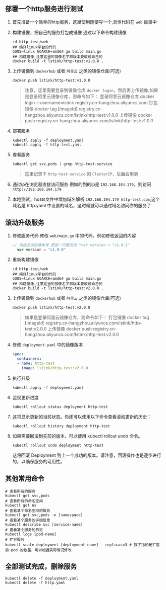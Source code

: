 ## 部署一个http服务进行测试

1. 首先准备一个简单的http服务，这里使用随便写一个,具体代码在 `web` 目录中
2. 构建镜像，把自己的服务打包成镜像
    通过以下命令构建镜像
    ```shell
    cd http-test/web
    ## 编译linux平台的代码
    GOOS=linux GOARCH=amd64 go build main.go
    ## 构建镜像,注意这里的镜像名字和版本要改成自己的
    docker build -t lstink/http-test:v1.0.0 .
    ```
3. 上传镜像到 `dockerhub` 或者 `阿里云` 之类的镜像仓库(可选)
    
    ```shell
    docker push lstink/http-test:v1.0.0
    ```
   > 注意，这里需要登录到镜像仓库 `docker login`，然后再上传镜像,如果是登录阿里云镜像仓库，则命令如下：
   登录阿里云镜像仓库
   docker login --username=lstink registry.cn-hangzhou.aliyuncs.com
   打包镜像
   docker tag [ImageId] registry.cn-hangzhou.aliyuncs.com/lstink/http-test:v1.0.0
   上传镜像
   docker push registry.cn-hangzhou.aliyuncs.com/lstink/http-test:v1.0.0
4. 部署服务
    ```shell
    kubectl apply -f deployment.yaml
    kubectl apply -f http-test.yaml
    ```
5. 查看服务
    ```shell
   kubectl get svc,pods | grep http-test-service
    ```
    > 这里记录下 `http-test-service` 的 `ClusterIP`，后面会用到
6. 通过ip在浏览器直接访问服务
   例如的到的ip是 `192.168.194.179`，则访问 `http://192.168.194.179`
7. 本地测试，hosts文件中增加域名解析
   `192.168.194.179 http-test.com`,这个域名是 http.yaml 中设置的域名，这时候就可以通过域名访问你的服务了

## 滚动升级服务

1. 修改服务代码
    修改 `web/main.go` 中的代码，例如修改返回的内容
    ```go
    // 响应显示的版本号 把这一行更改为 "var version = "v1.0.1"
	  var version = "v1.0.0" 
    ```
2. 重新构建镜像
    ```shell
    cd http-test/web
    ## 编译linux平台的代码
    GOOS=linux GOARCH=amd64 go build main.go
    ## 构建镜像,注意这里的镜像名字和版本要改成自己的
    docker build -t lstink/http-test:v2.0.0 .
    ```
3. 上传镜像到 `dockerhub` 或者 `阿里云` 之类的镜像仓库(可选)
    
    ```shell
    docker push lstink/http-test:v2.0.0
    ```
   > 如果是登录阿里云镜像仓库，则命令如下：
   打包镜像
   docker tag [ImageId] registry.cn-hangzhou.aliyuncs.com/lstink/http-test:v2.0.0
   上传镜像
   docker push registry.cn-hangzhou.aliyuncs.com/lstink/http-test:v2.0.0
4. 修改 `deployment.yaml` 中的镜像版本
    ```yaml
    spec:
      containers:
      - name: http-test
        image: lstink/http-test:v2.0.0
    ```
5. 执行升级
    ```shell
    kubectl apply -f deployment.yaml
    ```

6. 监视更新进度
   ```shell
   kubectl rollout status deployment http-test
   ```
7. 这将显示更新的当前状态。你还可以使用以下命令查看滚动更新的历史：

   ```shell
   kubectl rollout history deployment http-test
   ```
8. 如果需要回滚到先前的版本，可以使用 kubectl rollout undo 命令。

   ```shell
   kubectl rollout undo deployment http-test
   ```
   这将回滚 Deployment 到上一个成功的版本。请注意，回滚操作也是逐步进行的，以确保服务的可用性。

## 其他常用命令

```shell
# 查看所有的服务
kubectl get svc,pods
# 查看所有的命名空间
kubectl get ns
# 查看某个命名空间的服务
kubectl get svc,pods -n [namespace]
# 查看某个服务的详细信息
kubectl describe svc [service-name]
# 查看某个服务的日志
kubectl logs [pod-name]
# 扩容服务
kubectl scale deployment [deployment-name] --replicas=3 # 数字指的是扩容后 pod 的数量，可以根据实际情况修改

```

## 全部测试完成，删除服务
```shell
kubectl delete -f deployment.yaml
kubectl delete -f http.yaml
```